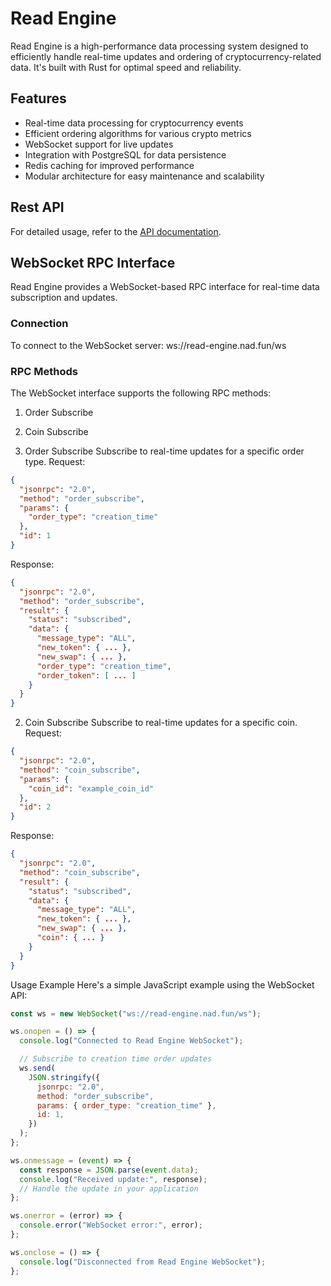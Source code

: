 # Read Engine

Read Engine is a high-performance data processing system designed to efficiently handle real-time updates and ordering of cryptocurrency-related data. It's built with Rust for optimal speed and reliability.

## Features

- Real-time data processing for cryptocurrency events
- Efficient ordering algorithms for various crypto metrics
- WebSocket support for live updates
- Integration with PostgreSQL for data persistence
- Redis caching for improved performance
- Modular architecture for easy maintenance and scalability

## Rest API

For detailed usage, refer to the [API documentation](https://read-engine.nad.fun/swagger-ui).

## WebSocket RPC Interface

Read Engine provides a WebSocket-based RPC interface for real-time data subscription and updates.

### Connection

To connect to the WebSocket server:
ws://read-engine.nad.fun/ws

### RPC Methods

The WebSocket interface supports the following RPC methods:

1. Order Subscribe
2. Coin Subscribe

3. Order Subscribe
   Subscribe to real-time updates for a specific order type.
   Request:

```json
{
  "jsonrpc": "2.0",
  "method": "order_subscribe",
  "params": {
    "order_type": "creation_time"
  },
  "id": 1
}
```

Response:

```json
{
  "jsonrpc": "2.0",
  "method": "order_subscribe",
  "result": {
    "status": "subscribed",
    "data": {
      "message_type": "ALL",
      "new_token": { ... },
      "new_swap": { ... },
      "order_type": "creation_time",
      "order_token": [ ... ]
    }
  }
}
```

2. Coin Subscribe
   Subscribe to real-time updates for a specific coin.
   Request:

```json
{
  "jsonrpc": "2.0",
  "method": "coin_subscribe",
  "params": {
    "coin_id": "example_coin_id"
  },
  "id": 2
}
```

Response:

```json
{
  "jsonrpc": "2.0",
  "method": "coin_subscribe",
  "result": {
    "status": "subscribed",
    "data": {
      "message_type": "ALL",
      "new_token": { ... },
      "new_swap": { ... },
      "coin": { ... }
    }
  }
}
```

Usage Example
Here's a simple JavaScript example using the WebSocket API:

```javascript
const ws = new WebSocket("ws://read-engine.nad.fun/ws");

ws.onopen = () => {
  console.log("Connected to Read Engine WebSocket");

  // Subscribe to creation time order updates
  ws.send(
    JSON.stringify({
      jsonrpc: "2.0",
      method: "order_subscribe",
      params: { order_type: "creation_time" },
      id: 1,
    })
  );
};

ws.onmessage = (event) => {
  const response = JSON.parse(event.data);
  console.log("Received update:", response);
  // Handle the update in your application
};

ws.onerror = (error) => {
  console.error("WebSocket error:", error);
};

ws.onclose = () => {
  console.log("Disconnected from Read Engine WebSocket");
};
```
